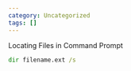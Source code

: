 ```yaml
---
category: Uncategorized
tags: []
---
```

Locating Files in Command Prompt

~~~cmd
dir filename.ext /s
~~~

